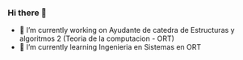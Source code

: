 ### Hi there 👋

- 🔭 I’m currently working on Ayudante de catedra de Estructuras y algoritmos 2 (Teoria de la computacion - ORT)
- 🌱 I’m currently learning Ingenieria en Sistemas en ORT

<!--
**FranciscoFernandez09/FranciscoFernandez09** is a ✨ _special_ ✨ repository because its `README.md` (this file) appears on your GitHub profile.

Here are some ideas to get you started:

- 🔭 I’m currently working on ...
- 🌱 I’m currently learning ...
- 👯 I’m looking to collaborate on ...
- 🤔 I’m looking for help with ...
- 💬 Ask me about ...
- 📫 How to reach me: ...
- 😄 Pronouns: ...
- ⚡ Fun fact: ...
-->
